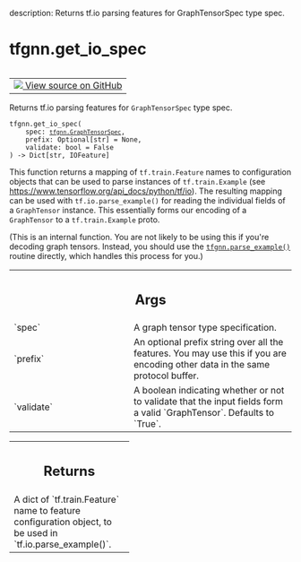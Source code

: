 description: Returns tf.io parsing features for GraphTensorSpec type spec.

<div itemscope itemtype="http://developers.google.com/ReferenceObject">
<meta itemprop="name" content="tfgnn.get_io_spec" />
<meta itemprop="path" content="Stable" />
</div>

# tfgnn.get_io_spec

<!-- Insert buttons and diff -->

<table class="tfo-notebook-buttons tfo-api nocontent" align="left">
<td>
  <a target="_blank" href="https://github.com/tensorflow/gnn/tree/master/tensorflow_gnn/graph/graph_tensor_io.py#L118-L213">
    <img src="https://www.tensorflow.org/images/GitHub-Mark-32px.png" />
    View source on GitHub
  </a>
</td>
</table>



Returns tf.io parsing features for `GraphTensorSpec` type spec.

<pre class="devsite-click-to-copy prettyprint lang-py tfo-signature-link">
<code>tfgnn.get_io_spec(
    spec: <a href="../tfgnn/GraphTensorSpec.md"><code>tfgnn.GraphTensorSpec</code></a>,
    prefix: Optional[str] = None,
    validate: bool = False
) -> Dict[str, IOFeature]
</code></pre>



<!-- Placeholder for "Used in" -->

This function returns a mapping of `tf.train.Feature` names to configuration
objects that can be used to parse instances of `tf.train.Example` (see
https://www.tensorflow.org/api_docs/python/tf/io). The resulting mapping can
be used with `tf.io.parse_example()` for reading the individual fields of a
`GraphTensor` instance. This essentially forms our encoding of a `GraphTensor`
to a `tf.train.Example` proto.

(This is an internal function. You are not likely to be using this if you're
decoding graph tensors. Instead, you should use the <a href="../tfgnn/parse_example.md"><code>tfgnn.parse_example()</code></a>
routine directly, which handles this process for you.)

<!-- Tabular view -->
 <table class="responsive fixed orange">
<colgroup><col width="214px"><col></colgroup>
<tr><th colspan="2"><h2 class="add-link">Args</h2></th></tr>

<tr>
<td>
`spec`
</td>
<td>
A graph tensor type specification.
</td>
</tr><tr>
<td>
`prefix`
</td>
<td>
An optional prefix string over all the features. You may use
this if you are encoding other data in the same protocol buffer.
</td>
</tr><tr>
<td>
`validate`
</td>
<td>
A boolean indicating whether or not to validate that the input
fields form a valid `GraphTensor`. Defaults to `True`.
</td>
</tr>
</table>



<!-- Tabular view -->
 <table class="responsive fixed orange">
<colgroup><col width="214px"><col></colgroup>
<tr><th colspan="2"><h2 class="add-link">Returns</h2></th></tr>
<tr class="alt">
<td colspan="2">
A dict of `tf.train.Feature` name to feature configuration object, to be
used in `tf.io.parse_example()`.
</td>
</tr>

</table>

